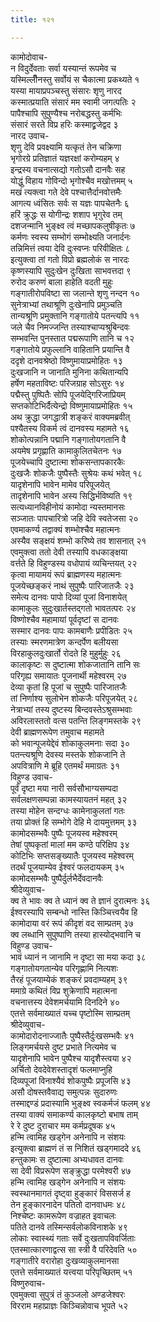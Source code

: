 ```yaml
---
title: १२१

---
```

कामोदोवाच-  
न विदुर्देवताः सर्वा यस्यान्तं रूपमेव च  
यस्मिल्लीँनस्तु सर्वोयं स चैकात्मा प्रकथ्यते १  
यस्या मायाप्रपञ्चस्तु संसारः शृणु नारद  
कस्मात्प्रयाति संसारं मम स्वामी जगत्पतिः २  
पापैश्चापि सुपुण्यैश्च नरोबद्धस्तु कर्मभिः  
संसारं सरते विप्र हरिः कस्माद्व्रजेद्वद ३  
नारद उवाच-  
शृणु देवि प्रवक्ष्यामि यत्कृतं तेन चक्रिणा  
भृगोरग्रे प्रतिज्ञातं यज्ञरक्षां करोम्यहम् ४  
इन्द्रस्य वचनात्सद्यो गतोऽसौ दानवैः सह  
योद्धुं विहाय गोविन्दो भृगोश्चैव मखोत्तमम् ५  
मखं त्यक्त्वा गते देवे पश्चात्तैर्दानवोत्तमैः  
आगत्य ध्वंसितः सर्वः स यज्ञः पापचेतनैः ६  
हरिं क्रुद्धः स योगीन्द्रः शशाप भृगुरेव तम्  
दशजन्मानि भुङ्क्ष्व त्वं मच्छापकलुषीकृतः ७  
कर्मणः स्वस्य सम्भोगं सम्भोक्ष्यति जनार्दनः  
तन्निमित्तं त्वया देवि दुःस्वप्नः परिवीक्षितः ८  
इत्युक्त्वा तां गतो विप्रो ब्रह्मलोकं स नारदः  
कृष्णस्यापि सुदुःखेन दुःखिता साभवत्तदा ९  
रुरोद करुणं बाला हाहेति वदती मुहुः  
गङ्गातीरोपविष्टा सा जलान्ते शृणु नन्दन १०  
सुनेत्राभ्यां तथाश्रूणि दुःखेनापि प्रमुञ्चति  
तान्यश्रूणि प्रमुक्तानि गङ्गातोये पतन्त्यपि ११  
जले चैव निमज्जन्ति तस्याश्चाप्यश्रुबिन्दवः  
सम्भवन्ति पुनस्तात पद्मरूपाणि तानि च १२  
गङ्गातोये प्रफुल्लानि वाहितानि प्रयान्ति वै  
ददृशे दानवश्रेष्ठो विष्णुमायाप्रमोहितः १३  
दुःखजानि न जानाति मुनिना कथितान्यपि  
हर्षेण महताविष्टः परिजग्राह सोऽसुरः १४  
पद्मैस्तु पुष्पितैः सोपि पूजयेद्गिरिजाप्रियम्  
सप्तकोटिभिर्दैत्येन्द्रो विष्णुमायाप्रमोहितः १५  
अथ क्रुद्धा जगद्धात्री शङ्करं वाक्यमब्रवीत्  
पश्यैतस्य विकर्म त्वं दानवस्य महामते १६  
शोकोत्पन्नानि पद्मानि गङ्गातोयगतानि वै  
अयमेष प्रगृह्णाति कामाकुलितचेतनः १७  
पूजयेच्चापि दुष्टात्मा शोकसन्तापकारकैः  
दुःखजैः शोकजैः पुष्पैस्तैः सुश्रेयः कथं भवेत् १८  
यादृशेनापि भावेन मामेव परिपूजयेत्  
तादृशेनापि भावेन अस्य सिद्धिर्भविष्यति १९  
सत्यध्यानविहीनोयं कामोदा न्यस्तमानसः  
सञ्जातः पापचारित्रो जहि देवि स्वतेजसा २०  
एवमाकर्ण्य तद्वाक्यं शम्भोश्चैव महात्मनः  
अस्यैव सङ्क्षयं शम्भो करिष्ये तव शासनात् २१  
एवमुक्त्वा ततो देवी तस्यापि वधकाङ्क्षया  
वर्त्तते हि विहुण्डस्य वधोपायं व्यचिन्तयत् २२  
कृत्वा मायामयं रूपं ब्राह्मणस्य महात्मनः  
पूजयेच्छङ्करं नाथं सुपुष्पैः पारिजातजैः २३  
समेत्य दानवः पापो दिव्यां पूजां विनाशयेत्  
कामाकुलः सुदुःखार्तस्तद्गतो भावतत्परः २४  
विष्णोश्चैव महामायां पूर्वदृष्टां स दानवः  
सस्मार दानवः पापः कामबाणैः प्रपीडितः २५  
तस्याः स्मरणमात्रेण कन्दर्पेण बलीयसा  
विरहाकुलदुःखार्तो रोदते हि मुहुर्मुहुः २६  
कालाकृष्टः स दुष्टात्मा शोकजातानि तानि सः  
परिगृह्य समायातः पूजनार्थी महेश्वरम् २७  
देव्या कृतां हि पूजां च सुपुष्पैः पारिजातजैः  
तां निर्णाश्य सुलोभेन शोकजैः परिपूजयेत् २८  
नेत्राभ्यां तस्य दुष्टस्य बिन्दवस्तेऽश्रुसम्भवाः  
अविरलास्ततो वत्स पतन्ति लिङ्गमस्तके २९  
देवी ब्राह्मणरूपेण तमुवाच महामते  
को भवान्पूजयेद्देवं शोकाकुलमनाः सदा ३०  
पतन्त्यश्रूणि देवस्य मस्तके शोकजानि ते  
अपवित्राणि मे ब्रूहि एतमर्थं ममाग्रतः ३१  
विहुण्ड उवाच-  
पूर्वं दृष्टा मया नारी सर्वसौभाग्यसम्पदा  
सर्वलक्षणसम्पन्ना कामस्यायतनं महत् ३२  
तस्या मोहेन सन्दग्धः कामेनाकुलतां गतः  
तया प्रोक्तं हि सम्भोगे देहि मे दायमुत्तमम् ३३  
कामोदसम्भवैः पुष्पैः पूजयस्व महेश्वरम्  
तेषां पुष्पकृतां मालां मम कण्ठे परिक्षिप ३४  
कोटिभिः सप्तसङ्ख्यातैः पूजयस्व महेश्वरम्  
तदर्थं पूजयाम्येव ईश्वरं फलदायकम् ३५  
कामोदसम्भवैः पुष्पैर्दुर्लभैर्देवदानवैः  
श्रीदेव्युवाच-  
क्व ते भावः क्व ते ध्यानं क्व ते ज्ञानं दुरात्मनः ३६  
ईश्वरस्यापि सम्बन्धो नास्ति किञ्चित्त्वयैव हि  
कामोदाया वरं रूपं कीदृशं वद साम्प्रतम् ३७  
क्व लब्धानि सुपुष्पाणि तस्या हास्योद्भवानि च  
विहुण्ड उवाच-  
भावं ध्यानं न जानामि न दृष्टा सा मया कदा ३८  
गङ्गातोयगतान्येव परिगृह्णामि नित्यशः  
तैरहं पूजयाम्येकं शङ्करं प्रवदाम्यहम् ३९  
ममाग्रे कथितं विप्र शुक्रेणापि महात्मना  
वचनात्तस्य देवेशमर्चयामि दिनदिने ४०  
एतत्ते सर्वमाख्यातं यच्च पृष्टोस्मि साम्प्रतम्  
श्रीदेव्युवाच-  
कामोदारोदनाज्जातैः पुष्पैस्तैर्दुःखसम्भवैः ४१  
लिङ्गमर्चयसे दुष्ट प्रभाते नित्यमेव च  
यादृशेनापि भावेन पुष्पैश्च यादृशैस्त्वया ४२  
अर्चितो देवदेवेशस्तादृशं फलमाप्नुहि  
दिव्यपूजां विनाश्यैवं शोकपुष्पैः प्रपूजसि ४३  
असौ दोषस्तवैवाद्य समुत्पन्नः सुदारुणः  
तस्माद्दण्डं प्रदास्यामि भुङ्क्ष्व स्वकर्मजं फलम् ४४  
तस्या वाक्यं समाकर्ण्य कालकृष्टो बभाष ताम्  
रे रे दुष्ट दुराचार मम कर्मप्रदूषक ४५  
हन्मि त्वामिह खड्गेन अनेनापि न संशयः  
इत्युक्त्वा ब्राह्मणं तं स निशितं खड्गमाददे ४६  
हन्तुकामः स दुष्टात्मा अभ्यधावत दानवः  
सा देवी विप्ररूपेण सङ्क्रुद्धा परमेश्वरी ४७  
हन्मि त्वामिह खड्गेन अनेनापि न संशयः  
स्वस्थानमागतं दृष्ट्वा हुङ्कारं विससर्ज ह  
तेन हुङ्कारनादेन पतितो दानवाधमः ४८  
निश्चेष्टः कामरूपेण वज्राहत इवाचलः  
पतिते दानवे तस्मिन्सर्वलोकविनाशके ४९  
लोकाः स्वास्थ्यं गताः सर्वे दुःखतापविवर्जिताः  
एतस्मात्कारणाद्वत्स सा स्त्री वै परिदेवति ५०  
गङ्गातीरे वरारोहा दुःखव्याकुलमानसा  
एतत्ते सर्वमाख्यातं यत्त्वया परिपृच्छितम् ५१  
विष्णुरुवाच-  
एवमुक्त्वा सुपुत्रं तं कुञ्जलो अण्डजेश्वरः  
विरराम महाप्राज्ञः किञ्चिन्नोवाच भूपते ५२  
 